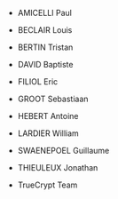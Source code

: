 * AMICELLI Paul
* BECLAIR Louis
* BERTIN Tristan
* DAVID Baptiste
* FILIOL Eric
* GROOT Sebastiaan
* HEBERT Antoine
* LARDIER William
* SWAENEPOEL Guillaume
* THIEULEUX Jonathan
 
* TrueCrypt Team
